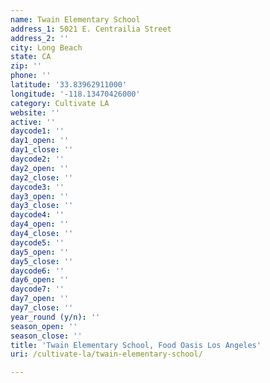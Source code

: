 ```yaml
---
name: Twain Elementary School
address_1: 5021 E. Centrailia Street
address_2: ''
city: Long Beach
state: CA
zip: ''
phone: ''
latitude: '33.83962911000'
longitude: '-118.13470426000'
category: Cultivate LA
website: ''
active: ''
daycode1: ''
day1_open: ''
day1_close: ''
daycode2: ''
day2_open: ''
day2_close: ''
daycode3: ''
day3_open: ''
day3_close: ''
daycode4: ''
day4_open: ''
day4_close: ''
daycode5: ''
day5_open: ''
day5_close: ''
daycode6: ''
day6_open: ''
daycode7: ''
day7_open: ''
day7_close: ''
year_round (y/n): ''
season_open: ''
season_close: ''
title: 'Twain Elementary School, Food Oasis Los Angeles'
uri: /cultivate-la/twain-elementary-school/

---
```

